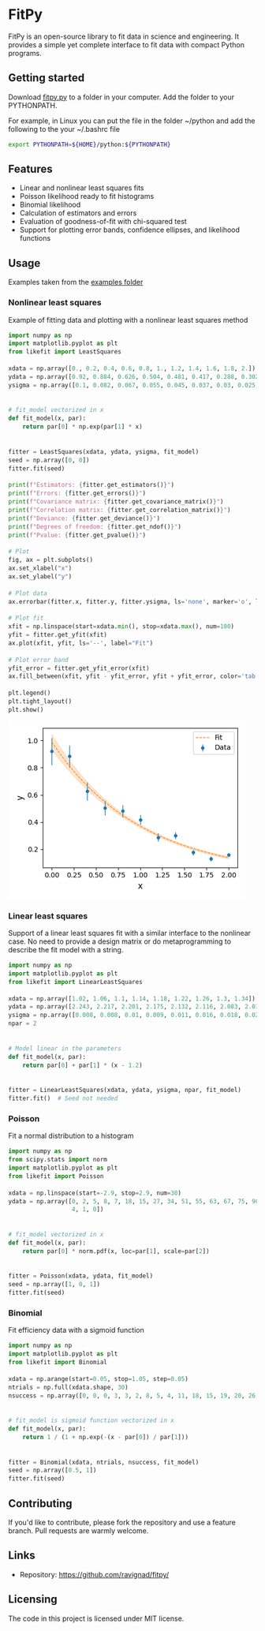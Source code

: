 # FitPy

FitPy is an open-source library to fit data in science and engineering. It provides a simple yet complete interface to fit data with compact Python programs. 

## Getting started

Download [fitpy.py](fit.py) to a folder in your computer. 
Add the folder to your PYTHONPATH. 

For example, in Linux you can put the file in the folder ~/python and add the following to the your ~/.bashrc file

```bash
export PYTHONPATH=${HOME}/python:${PYTHONPATH}
```

## Features
  * Linear and nonlinear least squares fits
  * Poisson likelihood ready to fit histograms
  * Binomial likelihood 
  * Calculation of estimators and errors
  * Evaluation of goodness-of-fit with chi-squared test
  * Support for plotting error bands, confidence ellipses, and likelihood functions

## Usage

Examples taken from the [examples folder](examples)

### Nonlinear least squares

Example of fitting data and plotting with a nonlinear least squares method

```py
import numpy as np
import matplotlib.pyplot as plt
from likefit import LeastSquares

xdata = np.array([0., 0.2, 0.4, 0.6, 0.8, 1., 1.2, 1.4, 1.6, 1.8, 2.])
ydata = np.array([0.92, 0.884, 0.626, 0.504, 0.481, 0.417, 0.288, 0.302, 0.177, 0.13, 0.158])
ysigma = np.array([0.1, 0.082, 0.067, 0.055, 0.045, 0.037, 0.03, 0.025, 0.02, 0.017, 0.014])


# fit_model vectorized in x
def fit_model(x, par):
    return par[0] * np.exp(par[1] * x)


fitter = LeastSquares(xdata, ydata, ysigma, fit_model)
seed = np.array([0, 0])
fitter.fit(seed)

print(f"Estimators: {fitter.get_estimators()}")
print(f"Errors: {fitter.get_errors()}")
print(f"Covariance matrix: {fitter.get_covariance_matrix()}")
print(f"Correlation matrix: {fitter.get_correlation_matrix()}")
print(f"Deviance: {fitter.get_deviance()}")
print(f"Degrees of freedom: {fitter.get_ndof()}")
print(f"Pvalue: {fitter.get_pvalue()}")

# Plot
fig, ax = plt.subplots()
ax.set_xlabel("x")
ax.set_ylabel("y")

# Plot data
ax.errorbar(fitter.x, fitter.y, fitter.ysigma, ls='none', marker='o', label="Data")

# Plot fit
xfit = np.linspace(start=xdata.min(), stop=xdata.max(), num=100)
yfit = fitter.get_yfit(xfit)
ax.plot(xfit, yfit, ls='--', label="Fit")

# Plot error band
yfit_error = fitter.get_yfit_error(xfit)
ax.fill_between(xfit, yfit - yfit_error, yfit + yfit_error, color='tab:orange', alpha=0.2)

plt.legend()
plt.tight_layout()
plt.show()
```

![](examples/least_squares/least_squares.png)


### Linear least squares

Support of a linear least squares fit with a similar interface to the nonlinear case.
No need to provide a design matrix or do metaprogramming to describe the fit model with a string.

```py
import numpy as np
import matplotlib.pyplot as plt
from likefit import LinearLeastSquares

xdata = np.array([1.02, 1.06, 1.1, 1.14, 1.18, 1.22, 1.26, 1.3, 1.34])
ydata = np.array([2.243, 2.217, 2.201, 2.175, 2.132, 2.116, 2.083, 2.016, 2.004])
ysigma = np.array([0.008, 0.008, 0.01, 0.009, 0.011, 0.016, 0.018, 0.021, 0.017])
npar = 2


# Model linear in the parameters 
def fit_model(x, par):
    return par[0] + par[1] * (x - 1.2)


fitter = LinearLeastSquares(xdata, ydata, ysigma, npar, fit_model)
fitter.fit()  # Seed not needed
```

### Poisson

Fit a normal distribution to a histogram

```py
import numpy as np
from scipy.stats import norm
import matplotlib.pyplot as plt
from likefit import Poisson

xdata = np.linspace(start=-2.9, stop=2.9, num=30)
ydata = np.array([0, 2, 5, 8, 7, 18, 15, 27, 34, 51, 55, 63, 67, 75, 90, 78, 73, 70, 62, 51, 33, 26, 30, 17, 15, 14, 5,
                  4, 1, 0])


# fit_model vectorized in x
def fit_model(x, par):
    return par[0] * norm.pdf(x, loc=par[1], scale=par[2])


fitter = Poisson(xdata, ydata, fit_model)
seed = np.array([1, 0, 1])
fitter.fit(seed)
```

### Binomial

Fit efficiency data with a sigmoid function

```py
import numpy as np
import matplotlib.pyplot as plt
from likefit import Binomial

xdata = np.arange(start=0.05, stop=1.05, step=0.05)
ntrials = np.full(xdata.shape, 30)
nsuccess = np.array([0, 0, 0, 3, 3, 2, 8, 5, 4, 11, 18, 15, 19, 20, 26, 24, 26, 29, 30, 30])


# fit_model is sigmoid function vectorized in x
def fit_model(x, par):
    return 1 / (1 + np.exp(-(x - par[0]) / par[1]))


fitter = Binomial(xdata, ntrials, nsuccess, fit_model)
seed = np.array([0.5, 1])
fitter.fit(seed)

```

## Contributing
If you'd like to contribute, please fork the repository and use a feature
branch. Pull requests are warmly welcome.

## Links
- Repository: https://github.com/ravignad/fitpy/

## Licensing
The code in this project is licensed under MIT license.

